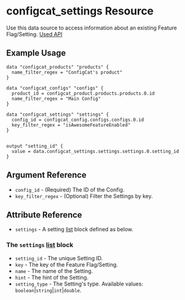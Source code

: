 # configcat_settings Resource

Use this data source to access information about an existing Feature Flag/Setting. [Used API](https://api.configcat.com/docs/index.html#operation/get-settings)

## Example Usage

```hcl
data "configcat_products" "products" {
  name_filter_regex = "ConfigCat's product"
}

data "configcat_configs" "configs" {
  product_id = configcat_product.products.products.0.id
  name_filter_regex = "Main Config"
}

data "configcat_settings" "settings" {
  config_id = configcat_config.configs.configs.0.id
  key_filter_regex = "isAwesomeFeatureEnabled"
}


output "setting_id" {
  value = data.configcat_settings.settings.settings.0.setting_id
}
```

## Argument Reference

* `config_id` - (Required) The ID of the Config.
* `key_filter_regex` - (Optional) Filter the Settings by key.

## Attribute Reference

* `settings` - A setting [list](https://www.terraform.io/docs/configuration/types.html#list-) block defined as below.

### The `settings` [list](https://www.terraform.io/docs/configuration/types.html#list-) block

* `setting_id` - The unique Setting ID.
* `key` - The key of the Feature Flag/Setting.
* `name` - The name of the Setting.
* `hint` - The hint of the Setting.
* `setting_type` - The Setting's type. Available values: `boolean`|`string`|`int`|`double`.